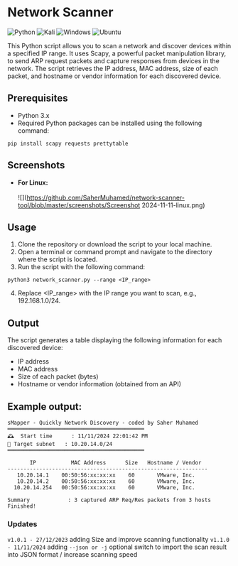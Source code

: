 # Network Scanner

![Python](https://img.shields.io/badge/python-3670A0?style=for-the-badge&logo=python&logoColor=ffdd54)  ![Kali](https://img.shields.io/badge/Kali-268BEE?style=for-the-badge&logo=kalilinux&logoColor=white)  ![Windows](https://img.shields.io/badge/Windows-0078D4.svg?style=for-the-badge&logo=Windows&logoColor=white)  ![Ubuntu](https://img.shields.io/badge/Ubuntu-E95420?style=for-the-badge&logo=ubuntu&logoColor=white)

This Python script allows you to scan a network and discover devices within a specified IP range. It uses Scapy, a powerful packet manipulation library, to send ARP request packets and capture responses from devices in the network. The script retrieves the IP address, MAC address, size of each packet, and hostname or vendor information for each discovered device.

## Prerequisites
- Python 3.x
- Required Python packages can be installed using the following command:
```commandline
pip install scapy requests prettytable
```

## Screenshots
- **For Linux:**<br><br>
![](https://github.com/SaherMuhamed/network-scanner-tool/blob/master/screenshots/Screenshot 2024-11-11-linux.png)

## Usage
1. Clone the repository or download the script to your local machine.
2. Open a terminal or command prompt and navigate to the directory where the script is located.
3. Run the script with the following command:
```commandline
python3 network_scanner.py --range <IP_range>
```
4. Replace <IP_range> with the IP range you want to scan, e.g., 192.168.1.0/24.

## Output
The script generates a table displaying the following information for each discovered device:

- IP address
- MAC address
- Size of each packet (bytes)
- Hostname or vendor information (obtained from an API)

## Example output:

```text
sMapper - Quickly Network Discovery - coded by Saher Muhamed
═══════════════════════════════════════════
🕰️  Start time      : 11/11/2024 22:01:42 PM
🎯 Target subnet   : 10.20.14.0/24
═══════════════════════════════════════════

       IP           MAC Address      Size   Hostname / Vendor  
---------------------------------------------------------------
   10.20.14.1    00:50:56:xx:xx:xx    60       VMware, Inc.    
   10.20.14.2    00:50:56:xx:xx:xx    60       VMware, Inc.    
  10.20.14.254   00:50:56:xx:xx:xx    60       VMware, Inc.    

Summary            : 3 captured ARP Req/Res packets from 3 hosts 
Finished!
```
### Updates
`v1.0.1 - 27/12/2023` adding Size and improve scanning functionality
`v1.1.0 - 11/11/2024` adding `--json or -j` optional switch to import the scan result into JSON format / increase scanning speed
